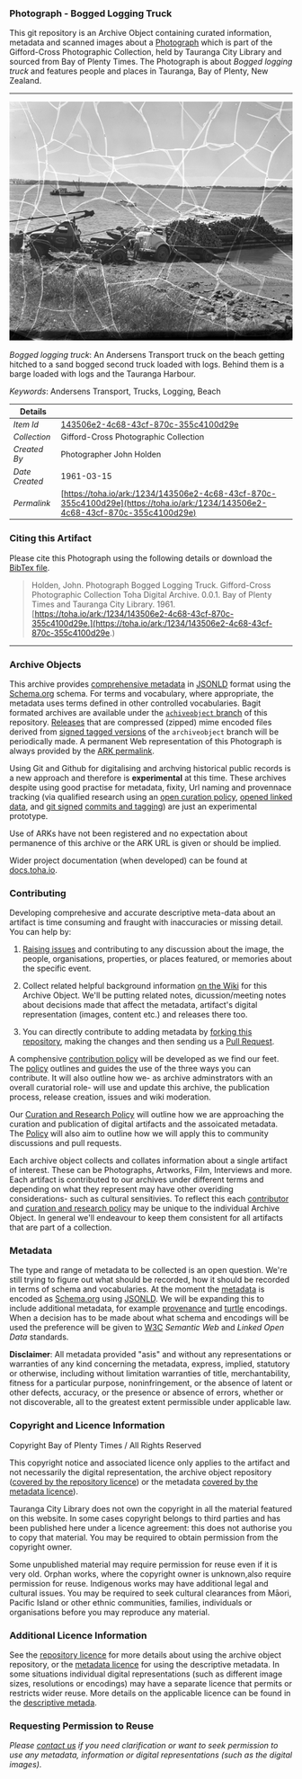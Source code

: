 ### Photograph - Bogged Logging Truck

This git repository is an Archive Object containing curated information, metadata and scanned images about a [Photograph](https://toha.io/ark:/1234/143506e2-4c68-43cf-870c-355c4100d29e) which is part of the Gifford-Cross Photographic Collection, held by Tauranga City Library and sourced from Bay of Plenty Times. The Photograph is about *Bogged logging truck* and features people and places in Tauranga, Bay of Plenty, New Zealand.

---

![Bogged logging truck](data/image/143506e2-4c68-43cf-870c-355c4100d29e.web.large.jpg)

*Bogged logging truck*: An Andersens Transport truck on the beach getting hitched to a sand bogged second truck loaded with logs.  Behind them is a barge loaded with logs and the Tauranga Harbour.

*Keywords*: Andersens Transport, Trucks, Logging, Beach

| Details       |         |
| ------------- | -------- |
| *Item Id*     | [143506e2-4c68-43cf-870c-355c4100d29e](https://toha.io/ark:/1234/143506e2-4c68-43cf-870c-355c4100d29e) |
| *Collection*  | Gifford-Cross Photographic Collection |
| *Created By*  | Photographer John Holden |
| *Date Created* | 1961-03-15 |
| *Permalink*   | [https://toha.io/ark:/1234/143506e2-4c68-43cf-870c-355c4100d29e](https://toha.io/ark:/1234/143506e2-4c68-43cf-870c-355c4100d29e) |

### Citing this Artifact

Please cite this Photograph using the following details or download the [BibTex file](metadata/reference.bib).

> Holden, John. Photograph Bogged Logging Truck. Gifford-Cross Photographic Collection Toha Digital Archive. 0.0.1. Bay of Plenty Times and Tauranga City Library. 1961.<br />
  [https://toha.io/ark:/1234/143506e2-4c68-43cf-870c-355c4100d29e.](https://toha.io/ark:/1234/143506e2-4c68-43cf-870c-355c4100d29e.)

---

### Archive Objects

This archive provides [comprehensive metadata](metadata/description.json) in [JSONLD](https://www.w3.org/TR/json-ld/) format using the [Schema.org](https://schema.org) schema. For terms and vocabulary, where appropriate, the metadata uses terms defined in other controlled vocabularies. Bagit formated archives are available under the [```achiveobject``` branch](https://github.com/tgalib/ao-143506e2-4c68-43cf-870c-355c4100d29e/tree/archiveobject) of this repository. [Releases](https://github.com/tgalib/ao-143506e2-4c68-43cf-870c-355c4100d29e/releases) that are compressed (zipped) mime encoded files derived from [signed tagged versions](https://git-scm.com/book/en/v2/Git-Basics-Tagging) of the ```archiveobject``` branch will be periodically made. A permanent Web representation of this Photograph is always provided by the [ARK permalink](https://toha.io/ark:/1234/143506e2-4c68-43cf-870c-355c4100d29e).

Using Git and Github for digitalising and archving historical public records is a new approach and therefore is **experimental** at this time. These archives despite using good practise for metadata, fixity, Url naming and provennace tracking (via qualified research using an [open curation policy](POLICY.md), [opened linked data](https://www.w3.org/standards/semanticweb/data), and [git signed](https://git-scm.com/book/en/v2/Git-Tools-Signing-Your-Work) [commits and tagging](https://github.com/blog/2144-gpg-signature-verification)) are just an experimental prototype.

Use of ARKs have not been registered and no expectation about permanence of this archive or the ARK URL is given or should be implied.

Wider project documentation (when developed) can be found at [docs.toha.io](https://docs.toha.io).

### Contributing

Developing comprehesive and accurate descriptive meta-data about an artifact is time consuming and fraught with inaccuracies or missing detail. You can help by:

1. [Raising issues](https://github.com/tgalib/ao-143506e2-4c68-43cf-870c-355c4100d29e/issues) and contributing to any discussion about the image, the people, organisations, properties, or places featured, or memories about the specific event.

2. Collect related helpful background information [on the Wiki](https://github.com/tgalib/ao-143506e2-4c68-43cf-870c-355c4100d29e/wiki) for this Archive Object. We'll be putting related notes, dicussion/meeting notes about decisions made that affect the metadata, artifact's digital representation (images, content etc.) and releases there too.

3. You can directly contribute to adding metadata by [forking this repository](https://help.github.com/articles/fork-a-repo/), making the changes and then sending us a [Pull Request](https://help.github.com/articles/creating-a-pull-request/).

A comphensive [contribution policy](CONTRIBUTOR.md) will be developed as we find our feet. The [policy](CONTRIBUTOR.md) outlines and guides the use of the three ways you can contribute. It will also outline how we- as archive adminstrators with an overall curatorial role- will use and update this archive, the publication process, release creation, issues and wiki moderation.

Our [Curation and Research Policy](POLICY.md) will outline how we are approaching the curation and publication of digital artifacts and the assoicated metadata. The [Policy](POLICY.md) will also aim to outline how we will apply this to community discussions and pull requests.

Each archive object collects and collates information about a single artifact of interest. These can be Photographs, Artworks, Film, Interviews and more. Each artifact is contributed to our archives under different terms and depending on what they represent may have other overiding considerations- such as cultural sensitivies. To reflect this each [contributor](CONTRIBUTOR.md) and [curation and research policy](POLICY.md) may be unique to the individual Archive Object. In general we'll endeavour to keep them consistent for all artifacts that are part of a collection.

### Metadata

The type and range of metadata to be collected is an open question. We're still trying to figure out what should be recorded, how it should be recorded in terms of schema and vocabularies. At the moment the [metadata](metadata/description.json) is encoded as [Schema.org](https://schema.org) using [JSONLD](https://www.w3.org/TR/json-ld/). We will be expanding this to include additional metadata, for example [provenance](https://www.w3.org/TR/prov-overview/) and [turtle](https://www.w3.org/TR/turtle/) encodings. When a decision has to be made about what schema and encodings will be used the preference will be given to [W3C](https://www.w3.org) *Semantic Web* and *Linked Open Data* standards.

**Disclaimer**: All metadata provided "as­is" and without any representations or warranties of any kind concerning the metadata, express, implied, statutory or otherwise, including without limitation warranties of title, merchantability, fitness for a particular purpose, non­infringement, or the absence of latent or other defects, accuracy, or the presence or absence of errors, whether or not discoverable, all to the greatest extent permissible under applicable law.

### Copyright and Licence Information

Copyright Bay of Plenty Times / All Rights Reserved

This copyright notice and associated licence only applies to the artifact and not necessarily the digital representation, the archive object repository ([covered by the repository licence](LICENSE.md)) or the metadata [covered by the metadata licence](metadata/LICENSE.md)).

Tauranga City Library does not own the copyright in all the material featured on this website. In some cases copyright belongs to third parties and has been published here under a licence agreement: this does not authorise you to copy that material. You may be required to obtain permission from the copyright owner.

Some unpublished material may require permission for reuse even if it is very old. Orphan works, where the copyright owner is unknown,also require permission for reuse. Indigenous works may have additional legal and cultural issues. You may be required to seek cultural clearances from Māori, Pacific Island or other ethnic communities, families, individuals or organisations before you may reproduce any material.

### Additional Licence Information

See the [repository licence](LICENSE.md) for more details about using the archive object repository, or the [metadata licence](metadata/LICENSE.md) for using the descriptive metadata. In some situations individual digital representations (such as different image sizes, resolutions or encodings) may have a separate licence that permits or restricts wider reuse. More details on the applicable licence can be found in the [descriptive metada](metadata/description.json).

### Requesting Permission to Reuse

*Please [contact us](mailto:licensing+readme@toha.io?subject=Query%20about%20licensing%20Photograph%20-%20Bogged%20Logging%20Truck%20143506e2-4c68-43cf-870c-355c4100d29e) if you need clarification or want to seek permission to use any metadata, information or digital representations (such as the digital images).*


